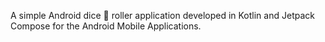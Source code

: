 A simple Android dice 🎲 roller application developed in Kotlin and Jetpack Compose for the Android Mobile Applications.
